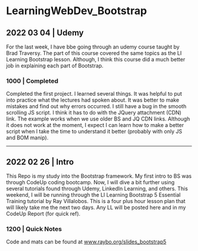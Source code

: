 # LearningWebDev_Bootstrap

## 2022 03 04 | Udemy
For the last week, I have bbe going through an udemy course taught by Brad Traversy.  The part of this course covered the same topics as the LI Learning Bootstrap lesson.  Although, I think this course did a much better job in explaining each part of Bootstrap.  

### 1000 | Completed
Completed the first project.  I learned several things.  It was helpful to put into practice what the lectures had spoken about.  It was better to make mistakes and find out why errors occurred.  I still have a bug in the smooth scrolling JS script.  I think it has to do with the JQuery attachment (CDN) link.  The example works when we use older BS and JQ CDN links.  Although it does not work at the moment, I expect I can learn how to make a better script when I take the time to understand it better (probably with only JS and BOM manip).  


---

## 2022 02 26 | Intro
This Repo is my study into the Bootstrap framework.  My first intro to BS was through CodeUp coding bootcamp.  Now, I will dive a bit further using several tutorials found through Udemy, LinkedIn Learning, and others.  This weekend, I will be running through the LI Learning Bootstrap 5 Essential Training tutorial by Ray Villalobos. This is a four plus hour lesson plan that will likely take me the next two days.  Any LL will be posted here and in my CodeUp Report (for quick ref).  

### 1200 | Quick Notes
Code and mats can be found at www.raybo.org/slides_bootstrap5
